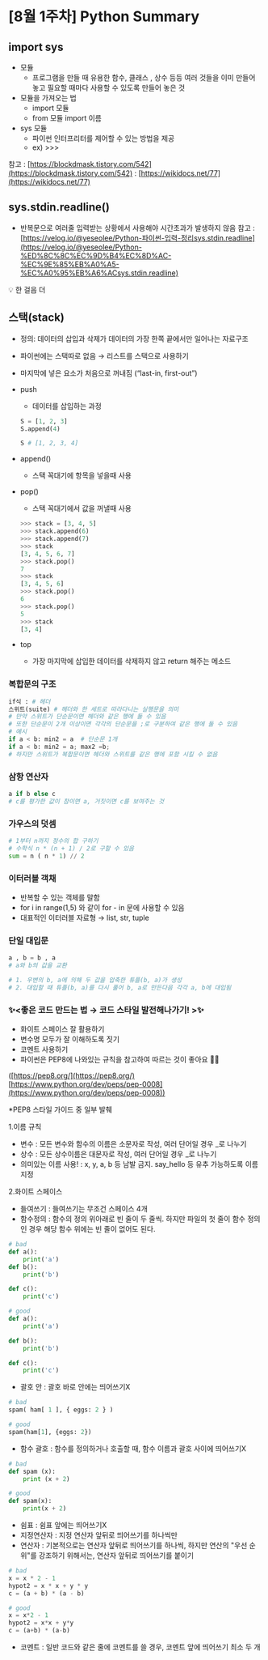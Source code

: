 # [8월 1주차] Python Summary

## import sys
- 모듈
    - 프로그램을 만들 때 유용한 함수, 클래스 , 상수 등등 여러 것들을 이미 만들어 놓고 필요할 때마다 사용할 수 있도록 만들어 놓은 것
- 모듈을 가져오는 법
    - import 모듈
    - from 모듈 import 이름
- sys 모듈
    - 파이썬 인터프리터를 제어할 수 있는 방법을 제공
    - ex) >>>

참고
: [https://blockdmask.tistory.com/542](https://blockdmask.tistory.com/542)
: [https://wikidocs.net/77](https://wikidocs.net/77)

## sys.stdin.readline()
- 반복문으로 여러줄 입력받는 상황에서 사용해야 시간초과가 발생하지 않음
참고 : [https://velog.io/@yeseolee/Python-파이썬-입력-정리sys.stdin.readline](https://velog.io/@yeseolee/Python-%ED%8C%8C%EC%9D%B4%EC%8D%AC-%EC%9E%85%EB%A0%A5-%EC%A0%95%EB%A6%ACsys.stdin.readline)

💡 한 걸음 더
## 스택(stack)
- 정의: 데이터의 삽입과 삭제가 데이터의 가장 한쪽 끝에서만 일어나는 자료구조
- 파이썬에는 스택따로 없음 → 리스트를 스택으로 사용하기
- 마지막에 넣은 요소가 처음으로 꺼내짐 (“last-in, first-out”)
- push
    - 데이터를 삽입하는 과정
    ```python
    S = [1, 2, 3]
    S.append(4)
    
    S # [1, 2, 3, 4]
    ```
- append()
    - 스택 꼭대기에 항목을 넣을때 사용
- pop()
    - 스택 꼭대기에서 값을 꺼낼때 사용
    ```python
    >>> stack = [3, 4, 5]
    >>> stack.append(6)
    >>> stack.append(7)
    >>> stack
    [3, 4, 5, 6, 7]
    >>> stack.pop()
    7
    >>> stack
    [3, 4, 5, 6]
    >>> stack.pop()
    6
    >>> stack.pop()
    5
    >>> stack
    [3, 4]
    ```
    
- top
    - 가장 마지막에 삽입한 데이터를 삭제하지 않고 return 해주는 메소드

### 복합문의 구조
```python
if식 : # 헤더 
스위트(suite) # 헤더와 한 세트로 따라다니는 실행문을 의미
# 만약 스위트가 단순문이면 헤더와 같은 행에 둘 수 있음 
# 또한 단순문이 2개 이상이면 각각의 단순문을 ;로 구분하여 같은 행에 둘 수 있음 
# 예시 
if a < b: min2 = a  # 단순문 1개 
if a < b: min2 = a; max2 =b; 
# 하지만 스위트가 복합문이면 헤더와 스위트를 같은 행에 포함 시킬 수 없음
```

### 삼항 연산자
```python
a if b else c 
# c를 평가한 값이 참이면 a, 거짓이면 c를 보여주는 것
```

### 가우스의 덧셈
```python
# 1부터 n까지 정수의 합 구하기 
# 수학식 n * (n + 1) / 2로 구할 수 있음 
sum = n ( n * 1) // 2 
```

### 이터러블 객채
- 반복할 수 있는 객체를 말함
- for i in range(1,5) 와 같이 for - in 문에 사용할 수 있음
- 대표적인 이터러블 자료형 → list, str, tuple

### 단일 대입문
```python
a , b = b , a 
# a와 b의 값을 교환

# 1. 우변의 b, a에 의해 두 값을 압축한 튜플(b, a)가 생성
# 2. 대입할 때 튜플(b, a)를 다시 풀어 b, a로 만든다음 각각 a, b에 대입됨
```

### ✨<좋은 코드 만드는 법 → 코드 스타일  발전해나가기! >✨
- 화이트 스페이스 잘 활용하기
- 변수명 모두가 잘 이해하도록 짓기
- 코멘트 사용하기
- 파이썬은 PEP8에 나와있는 규칙을 참고하여 따르는 것이 좋아요 🙏🏻

 ([https://pep8.org/](https://pep8.org/)  [https://www.python.org/dev/peps/pep-0008](https://www.python.org/dev/peps/pep-0008)) 

*PEP8 스타일 가이드 중 일부 발췌 

1.이름 규칙 
- 변수 : 모든 변수와 함수의 이름은 소문자로 작성, 여러 단어일 경우 _로 나누기
- 상수 : 모든 상수이름은 대문자로 작성, 여러 단어일 경우 _로 나누기
- 의미있는 이름 사용! : x, y, a, b 등 남발 금지. say_hello 등 유추 가능하도록 이름 지정

2.화이트 스페이스
- 들여쓰기 : 들여쓰기는 무조건 스페이스 4개 
- 함수정의 : 함수의 정의 위아래로 빈 줄이 두 줄씩. 하지만 파일의 첫 줄이 함수 정의인 경우 해당 함수 위에는 빈 줄이 없어도 된다. 

```python
# bad
def a():
    print('a')
def b():
    print('b')

def c():
    print('c')

# good
def a():
    print('a')

def b():
    print('b')

def c():
    print('c')
```

- 괄호 안 : 괄호 바로 안에는 띄어쓰기X

```python
# bad
spam( ham[ 1 ], { eggs: 2 } )

# good
spam(ham[1], {eggs: 2})
```

- 함수 괄호 : 함수를 정의하거나 호출할 때, 함수 이름과 괄호 사이에 띄어쓰기X

```python
# bad
def spam (x):
    print (x + 2)

# good
def spam(x):
    print(x + 2)
```

- 쉼표 : 쉼표 앞에는 띄어쓰기X
- 지정연산자 : 지정 연산자 앞뒤로 띄어쓰기를 하나씩만
- 연산자 : 기본적으로는 연산자 앞뒤로 띄어쓰기를 하나씩, 
하지만 연산의 "우선 순위"를 강조하기 위해서는, 연산자 앞뒤로 띄어쓰기를 붙이기 

```python
# bad
x = x * 2 - 1
hypot2 = x * x + y * y
c = (a + b) * (a - b)

# good
x = x*2 - 1
hypot2 = x*x + y*y
c = (a+b) * (a-b)
```

- 코멘트 : 일반 코드와 같은 줄에 코멘트를 쓸 경우, 코멘트 앞에 띄어쓰기 최소 두 개